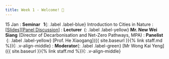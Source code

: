 ```yaml
---
title: Week 1 - Welcome! 👏
---
```


15 Jan 
: **Seminar &nbsp; 1**{: .label .label-blue}  Introduction to Cities in Nature
  : [[Slides]()][[Panel Discussion]()]
: **Lecturer &nbsp;**{: .label .label-yellow} **Mr. New Wei Siang** (Director of Decarbonisation and Net-Zero Pathways, MPA)
: **Panelist &nbsp;**{: .label .label-yellow} [Prof. He Xiaogang]({{ site.baseurl }}{% link staff.md %}){: .v-align-middle}
: **Moderator**{: .label .label-green} [Mr Wong Kai Yeng]({{ site.baseurl }}{% link staff.md %}){: .v-align-middle}
